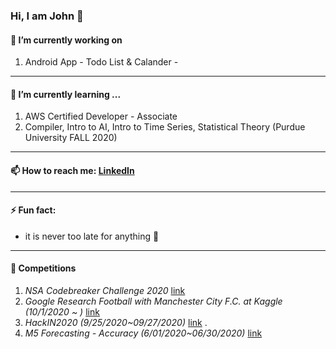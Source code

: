 ### Hi, I am John 👋

 #### 🔭 I’m currently working on 
 1. Android App - Todo List  & Calander - 
____
 #### 🌱 I’m currently learning ...
 1. AWS Certified Developer - Associate
 1. Compiler, Intro to AI, Intro to Time Series, Statistical Theory (Purdue University FALL 2020)
____
 #### 📫 How to reach me: [LinkedIn](https://www.linkedin.com/in/keun-jun-park-24b280b5/)
____
 #### ⚡ Fun fact: 
 * it is never too late for anything :raised_hands:
 ____
 #### 🚩 Competitions
 1. _NSA Codebreaker Challenge 2020_ [link](https://codebreaker.ltsnet.net/home)
 1. _Google Research Football with Manchester City F.C. at Kaggle (10/1/2020 ~ )_ [link](https://www.kaggle.com/c/google-football) 
 1. _HackIN2020 (9/25/2020~09/27/2020)_ [link](https://hackin2020.ctfd.io/rulestc) <!-- 20th out of 30 -->.
 1. _M5 Forecasting - Accuracy (6/01/2020~06/30/2020)_ [link](https://www.kaggle.com/c/m5-forecasting-accuracy/overview/description) <!-- 2508th out of 5508 -->
<!--
**keunjunpark/keunjunpark** is a ✨ _special_ ✨ repository because its `README.md` (this file) appears on your GitHub profile.

Here are some ideas to get you started:

- 🔭 I’m currently working on ...
- 🌱 I’m currently learning ...
- 👯 I’m looking to collaborate on ...
- 🤔 I’m looking for help with ...
- 💬 Ask me about ...
- 📫 How to reach me: ...
- 😄 Pronouns: ...
- ⚡ Fun fact: ...
-->
